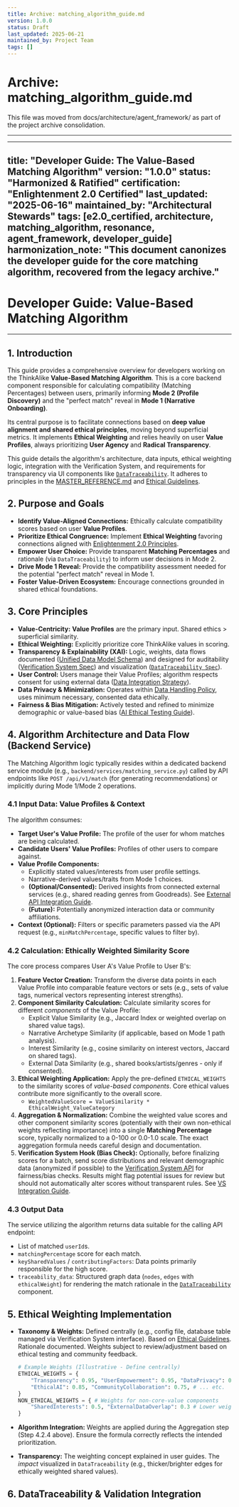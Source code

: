 ```yaml
---
title: Archive: matching_algorithm_guide.md
version: 1.0.0
status: Draft
last_updated: 2025-06-21
maintained_by: Project Team
tags: []
---
```


# Archive: matching_algorithm_guide.md

This file was moved from docs/architecture/agent_framework/ as part of the project archive consolidation.

---

---
title: "Developer Guide: The Value-Based Matching Algorithm"
version: "1.0.0"
status: "Harmonized & Ratified"
certification: "Enlightenment 2.0 Certified"
last_updated: "2025-06-16"
maintained_by: "Architectural Stewards"
tags: [e2.0_certified, architecture, matching_algorithm, resonance, agent_framework, developer_guide]
harmonization_note: "This document canonizes the developer guide for the core matching algorithm, recovered from the legacy archive."
---

# Developer Guide: Value-Based Matching Algorithm

---

## 1. Introduction

This guide provides a comprehensive overview for developers working on the ThinkAlike **Value-Based Matching Algorithm**. This is a core backend component responsible for calculating compatibility (Matching Percentages) between users, primarily informing **Mode 2 (Profile Discovery)** and the "perfect match" reveal in **Mode 1 (Narrative Onboarding)**.

Its central purpose is to facilitate connections based on **deep value alignment and shared ethical principles**, moving beyond superficial metrics. It implements **Ethical Weighting** and relies heavily on user **Value Profiles**, always prioritizing **User Agency** and **Radical Transparency**.

This guide details the algorithm's architecture, data inputs, ethical weighting logic, integration with the Verification System, and requirements for transparency via UI components like [`DataTraceability`](../../components/ui_components/data_traceability.md). It adheres to principles in the [MASTER_REFERENCE.md](../../core/master_reference.md) and [Ethical Guidelines](../../core/ethics/ethical_guidelines.md).

## 2. Purpose and Goals

- **Identify Value-Aligned Connections:** Ethically calculate compatibility scores based on user **Value Profiles**.
- **Prioritize Ethical Congruence:** Implement **Ethical Weighting** favoring connections aligned with [Enlightenment 2.0 Principles](../../core/enlightenment_2_0/enlightenment_2_0_principles.md).
- **Empower User Choice:** Provide transparent **Matching Percentages** and rationale (via `DataTraceability`) to inform user decisions in Mode 2.
- **Drive Mode 1 Reveal:** Provide the compatibility assessment needed for the potential "perfect match" reveal in Mode 1.
- **Foster Value-Driven Ecosystem:** Encourage connections grounded in shared ethical foundations.

## 3. Core Principles

- **Value-Centricity:** **Value Profiles** are the primary input. Shared ethics > superficial similarity.
- **Ethical Weighting:** Explicitly prioritize core ThinkAlike values in scoring.
- **Transparency & Explainability (XAI):** Logic, weights, data flows documented ([Unified Data Model Schema](../../architecture/database/unified_data_model_schema.md)) and designed for auditability ([Verification System Spec](../../architecture/verification_system/verification_system.md)) and visualization ([`DataTraceability Spec`](../../components/ui_components/data_traceability.md)).
- **User Control:** Users manage their Value Profiles; algorithm respects consent for using external data ([Data Integration Strategy](../../architecture/data_integration_strategy.md)).
- **Data Privacy & Minimization:** Operates within [Data Handling Policy](./data_handling_policy_guide.md), uses minimum necessary, consented data ethically.
- **Fairness & Bias Mitigation:** Actively tested and refined to minimize demographic or value-based bias ([AI Ethical Testing Guide](./ai/ai_ethical_testing_guide.md)).

## 4. Algorithm Architecture and Data Flow (Backend Service)

The Matching Algorithm logic typically resides within a dedicated backend service module (e.g., `backend/services/matching_service.py`) called by API endpoints like `POST /api/v1/match` (for generating recommendations) or implicitly during Mode 1/Mode 2 operations.

### 4.1 Input Data: Value Profiles & Context

The algorithm consumes:

- **Target User's Value Profile:** The profile of the user for whom matches are being calculated.
- **Candidate Users' Value Profiles:** Profiles of other users to compare against.
- **Value Profile Components:**
  - Explicitly stated values/interests from user profile settings.
  - Narrative-derived values/traits from Mode 1 choices.
  - **(Optional/Consented):** Derived insights from connected external services (e.g., shared reading genres from Goodreads). See [External API Integration Guide](./external_api_integration_guide.md).
  - **(Future):** Potentially anonymized interaction data or community affiliations.
- **Context (Optional):** Filters or specific parameters passed via the API request (e.g., `minMatchPercentage`, specific values to filter by).

### 4.2 Calculation: Ethically Weighted Similarity Score

The core process compares User A's Value Profile to User B's:

1. **Feature Vector Creation:** Transform the diverse data points in each Value Profile into comparable feature vectors or sets (e.g., sets of value tags, numerical vectors representing interest strengths).
2. **Component Similarity Calculation:** Calculate similarity scores for different _components_ of the Value Profile:
   - Explicit Value Similarity (e.g., Jaccard Index or weighted overlap on shared value tags).
   - Narrative Archetype Similarity (if applicable, based on Mode 1 path analysis).
   - Interest Similarity (e.g., cosine similarity on interest vectors, Jaccard on shared tags).
   - External Data Similarity (e.g., shared books/artists/genres - only if consented).
3. **Ethical Weighting Application:** Apply the pre-defined `ETHICAL_WEIGHTS` to the similarity scores of _value-based components_. Core ethical values contribute more significantly to the overall score.
   - `WeightedValueScore = ValueSimilarity * EthicalWeight_ValueCategory`
4. **Aggregation & Normalization:** Combine the weighted value scores and other component similarity scores (potentially with their own non-ethical weights reflecting importance) into a single **Matching Percentage** score, typically normalized to a 0-100 or 0.0-1.0 scale. The exact aggregation formula needs careful design and documentation.
5. **Verification System Hook (Bias Check):** Optionally, before finalizing scores for a batch, send score distributions and relevant demographic data (anonymized if possible) to the [Verification System API](../../architecture/api/api_endpoints_verification_system.md) for fairness/bias checks. Results might flag potential issues for review but should not automatically alter scores without transparent rules. See [VS Integration Guide](./verification_system_integration_guide.md).

### 4.3 Output Data

The service utilizing the algorithm returns data suitable for the calling API endpoint:

- List of matched `userId`s.
- `matchingPercentage` score for each match.
- `keySharedValues` / `contributingFactors`: Data points primarily responsible for the high score.
- `traceability_data`: Structured graph data (`nodes`, `edges` with `ethicalWeight`) for rendering the match rationale in the [`DataTraceability`](../../components/ui_components/data_traceability.md) component.

## 5. Ethical Weighting Implementation

- **Taxonomy & Weights:** Defined centrally (e.g., config file, database table managed via Verification System interface). Based on [Ethical Guidelines](../../core/ethics/ethical_guidelines.md). Rationale documented. Weights subject to review/adjustment based on ethical testing and community feedback.

  ```python
  # Example Weights (Illustrative - Define centrally)
  ETHICAL_WEIGHTS = {
      "Transparency": 0.95, "UserEmpowerment": 0.95, "DataPrivacy": 0.9,
      "EthicalAI": 0.85, "CommunityCollaboration": 0.75, # ... etc.
  }
  NON_ETHICAL_WEIGHTS = { # Weights for non-core-value components
      "SharedInterests": 0.5, "ExternalDataOverlap": 0.3 # Lower weighting
  }
  ```

- **Algorithm Integration:** Weights are applied during the Aggregation step (Step 4.2.4 above). Ensure the formula correctly reflects the intended prioritization.
- **Transparency:** The weighting concept explained in user guides. The _impact_ visualized in `DataTraceability` (e.g., thicker/brighter edges for ethically weighted shared values).

## 6. DataTraceability & Validation Integration
